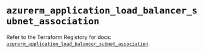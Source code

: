 # `azurerm_application_load_balancer_subnet_association`

Refer to the Terraform Registory for docs: [`azurerm_application_load_balancer_subnet_association`](https://registry.terraform.io/providers/hashicorp/azurerm/3.83.0/docs/resources/application_load_balancer_subnet_association).
